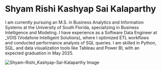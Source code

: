 # Shyam Rishi Kashyap Sai Kalaparthy


I am currently pursuing an M.S. in Business Analytics and Information Systems at the University of South Florida, specializing in Business Intelligence and Modeling. I have experience as a Software Data Engineer at _VOIS (Vodafone Intelligent Solutions), where I optimized ETL workflows and conducted performance analysis of SQL queries. I am skilled in Python, SQL, and data visualization tools like Tableau and Power BI, with an expected graduation in May 2025.

![Shyam-Rishi_Kashyap-Sai-Kalaparthy Image](Shyam_Rishi.jpeg)